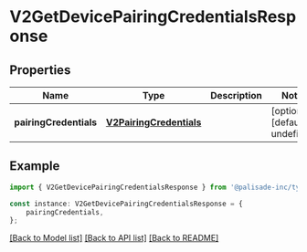 # V2GetDevicePairingCredentialsResponse


## Properties

Name | Type | Description | Notes
------------ | ------------- | ------------- | -------------
**pairingCredentials** | [**V2PairingCredentials**](V2PairingCredentials.md) |  | [optional] [default to undefined]

## Example

```typescript
import { V2GetDevicePairingCredentialsResponse } from '@palisade-inc/typescript-sdk';

const instance: V2GetDevicePairingCredentialsResponse = {
    pairingCredentials,
};
```

[[Back to Model list]](../README.md#documentation-for-models) [[Back to API list]](../README.md#documentation-for-api-endpoints) [[Back to README]](../README.md)

